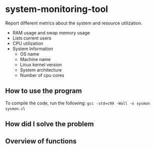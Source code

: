 # system-monitoring-tool
Report different metrics about the system and resource utilization.
  * RAM usage and swap memory usage
  * Lists current users
  * CPU utilization
  * System Information
    * OS name
    * Machine name
    * Linux kernel version
    * System architecture
    * Number of cpu cores
## How to use the program
To compile the code, run the following: `gcc -std=c99 -Wall -o sysmon sysmon.c`\

## How did I solve the problem
## Overview of functions


